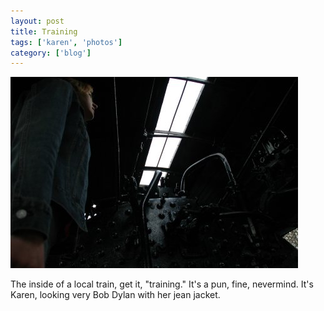 ```yaml
---
layout: post
title: Training
tags: ['karen', 'photos']
category: ['blog']
---
```


![Training :: Nikon D70 : 1/40s : F/3.5 : ISO 200](/media/2004/04/training.jpg)

The inside of a local train, get it, "training." It's a pun, fine,
nevermind. It's Karen, looking very Bob Dylan with her jean jacket.

